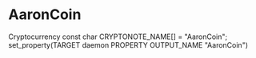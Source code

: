# AaronCoin
Cryptocurrency
const char CRYPTONOTE_NAME[] = "AaronCoin";
set_property(TARGET daemon PROPERTY OUTPUT_NAME "AaronCoin")
